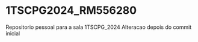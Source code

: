 # 1TSCPG2024_RM556280
Repositorio pessoal para a sala 1TSCPG_2024
Alteracao depois do commit inicial
